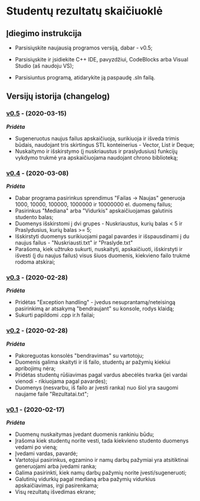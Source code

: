 # Studentų rezultatų skaičiuoklė
 
## Įdiegimo instrukcija

- Parsisiųskite naujausią programos versiją, dabar - v0.5;

- Parsisiųskite ir įsidiekite C++ IDE, pavyzdžiui, CodeBlocks arba Visual Studio (aš naudoju VS);

- Parsisiuntus programą, atidarykite ją paspaudę .sln failą.


## Versijų istorija (changelog)

### [v0.5]() - (2020-03-15)

***Pridėta***

- Sugeneruotus naujus failus apskaičiuoja, surikiuoja ir išveda trimis būdais, naudojant tris skirtingus STL konteinerius - Vector, List ir Deque;
- Nuskaitymo ir išskirstymo (į nuskriaustus ir praslydusius) funkcijų vykdymo trukmė yra apskaičiuojama naudojant chrono biblioteką;

### [v0.4](https://github.com/GudUgne/Objektinis02/releases/tag/v0.4) - (2020-03-08)

***Pridėta***

- Dabar programa pasirinkus sprendimus "Failas -> Naujas" generuoja 1000, 10000, 100000, 1000000 ir 10000000 el. duomenų failus;
- Pasirinkus "Mediana" arba "Vidurkis" apskaičiuojamas galutinis studento balas;
- Duomenys išskirstomi į dvi grupes - Nuskriaustus, kurių balas < 5 ir Praslydusius, kurių balas >= 5;
- Išskirstyti duomenys surikiuojami pagal pavardes ir išspausdinami į du naujus failus - "Nuskriausti.txt" ir "Praslyde.txt"
- Parašoma, kiek užtruko sukurti, nuskaityti, apskaičiuoti, išskirstyti ir išvesti (į du naujus failus) visus šiuos duomenis, kiekvieno   failo trukmė rodoma atskirai;


### [v0.3](https://github.com/GudUgne/Objektinis02/releases/tag/v0.3) - (2020-02-28)

***Pridėta***

- Pridėtas "Exception handling" - įvedus nesuprantamą/neteisingą pasirinkimą ar atsakymą "bendraujant" su konsole, rodys klaidą;
- Sukurti papildomi .cpp ir.h failai;

### [v0.2](https://github.com/GudUgne/Objektinis02/releases/tag/v0.2) - (2020-02-28)

***Pridėta***

- Pakoreguotas konsolės "bendravimas" su vartotoju;
- Duomenis galima skaityti ir iš failo, studentų ar pažymių kiekiui apribojimų nėra;
- Pridėtas studentų rūšiavimas pagal vardus abecėlės tvarka (jei vardai vienodi - rikiuojama pagal pavardes);
- Duomenys (nesvarbu, iš failo ar įvesti ranka) nuo šiol yra saugomi naujame faile "Rezultatai.txt";

### [v0.1](https://github.com/GudUgne/Objektinis02/releases/tag/v.01) - (2020-02-17)

***Pridėta***

- Duomenų nuskaitymas įvedant duomenis rankiniu būdu;
- Įrašoma kiek studentų norite vesti, tada kiekvieno studento duomenys vedami po vieną;
- Įvedami vardas, pavardė;
- Vartotojui pasirinkus, egzamino ir namų darbų pažymiai yra atsitiktinai generuojami arba įvedami ranka;
- Galima pasirinkti, kiek namų darbų pažymių norite įvesti/sugeneruoti;
- Galutinių vidurkių pagal medianą arba pažymių vidurkius apskaičiavimas, irgi pasirenkama;
- Visų rezultatų išvedimas ekrane;
